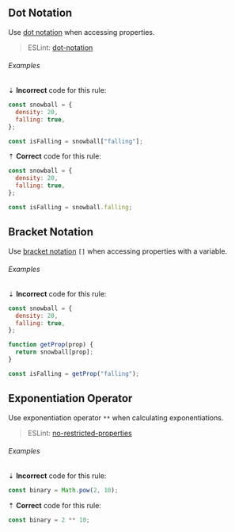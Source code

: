 <!--lint disable no-duplicate-headings-->

## Dot Notation

Use [dot notation][4] when accessing properties.

> ESLint: [dot-notation][1]

###### Examples

⇣ **Incorrect** code for this rule:

```js
const snowball = {
  density: 20,
  falling: true,
};

const isFalling = snowball["falling"];
```

⇡ **Correct** code for this rule:

```js
const snowball = {
  density: 20,
  falling: true,
};

const isFalling = snowball.falling;
```

## Bracket Notation

Use [bracket notation][3] `[]` when accessing properties with a variable.

###### Examples

⇣ **Incorrect** code for this rule:

```js
const snowball = {
  density: 20,
  falling: true,
};

function getProp(prop) {
  return snowball[prop];
}

const isFalling = getProp("falling");
```

## Exponentiation Operator

Use exponentiation operator `**` when calculating exponentiations.

> ESLint: [no-restricted-properties][2]

###### Examples

⇣ **Incorrect** code for this rule:

```js
const binary = Math.pow(2, 10);
```

⇡ **Correct** code for this rule:

```js
const binary = 2 ** 10;
```

[1]: https://eslint.org/docs/latest/rules/dot-notation
[2]: https://eslint.org/docs/latest/rules/no-restricted-properties
[3]: https://developer.mozilla.org/en-US/docs/Web/JavaScript/Reference/Operators/Property_accessors#bracket_notation
[4]: https://developer.mozilla.org/en-US/docs/Web/JavaScript/Reference/Operators/Property_accessors#Dot_notation
